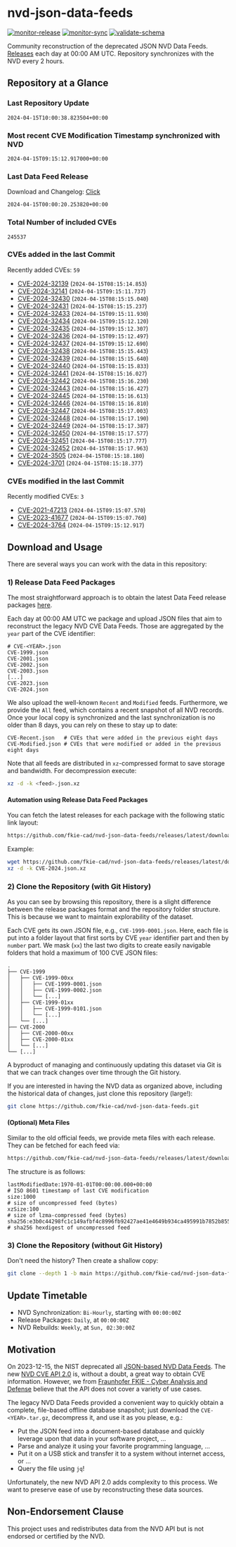 # nvd-json-data-feeds

[![monitor-release](https://github.com/fkie-cad/nvd-json-data-feeds/actions/workflows/monitor_release.yml/badge.svg)](https://github.com/fkie-cad/nvd-json-data-feeds/actions/workflows/monitor_release.yml)
[![monitor-sync](https://github.com/fkie-cad/nvd-json-data-feeds/actions/workflows/monitor_sync.yml/badge.svg)](https://github.com/fkie-cad/nvd-json-data-feeds/actions/workflows/monitor_sync.yml)
[![validate-schema](https://github.com/fkie-cad/nvd-json-data-feeds/actions/workflows/validate_schema.yml/badge.svg)](https://github.com/fkie-cad/nvd-json-data-feeds/actions/workflows/validate_schema.yml)

Community reconstruction of the deprecated JSON NVD Data Feeds.
[Releases](https://github.com/fkie-cad/nvd-json-data-feeds/releases/latest) each day at 00:00 AM UTC.
Repository synchronizes with the NVD every 2 hours.

## Repository at a Glance

### Last Repository Update

```plain
2024-04-15T10:00:38.823504+00:00
```

### Most recent CVE Modification Timestamp synchronized with NVD

```plain
2024-04-15T09:15:12.917000+00:00
```

### Last Data Feed Release

Download and Changelog: [Click](https://github.com/fkie-cad/nvd-json-data-feeds/releases/latest)

```plain
2024-04-15T00:00:20.253820+00:00
```

### Total Number of included CVEs

```plain
245537
```

### CVEs added in the last Commit

Recently added CVEs: `59`

- [CVE-2024-32139](CVE-2024/CVE-2024-321xx/CVE-2024-32139.json) (`2024-04-15T08:15:14.853`)
- [CVE-2024-32141](CVE-2024/CVE-2024-321xx/CVE-2024-32141.json) (`2024-04-15T09:15:11.737`)
- [CVE-2024-32430](CVE-2024/CVE-2024-324xx/CVE-2024-32430.json) (`2024-04-15T08:15:15.040`)
- [CVE-2024-32431](CVE-2024/CVE-2024-324xx/CVE-2024-32431.json) (`2024-04-15T08:15:15.237`)
- [CVE-2024-32433](CVE-2024/CVE-2024-324xx/CVE-2024-32433.json) (`2024-04-15T09:15:11.930`)
- [CVE-2024-32434](CVE-2024/CVE-2024-324xx/CVE-2024-32434.json) (`2024-04-15T09:15:12.120`)
- [CVE-2024-32435](CVE-2024/CVE-2024-324xx/CVE-2024-32435.json) (`2024-04-15T09:15:12.307`)
- [CVE-2024-32436](CVE-2024/CVE-2024-324xx/CVE-2024-32436.json) (`2024-04-15T09:15:12.497`)
- [CVE-2024-32437](CVE-2024/CVE-2024-324xx/CVE-2024-32437.json) (`2024-04-15T09:15:12.690`)
- [CVE-2024-32438](CVE-2024/CVE-2024-324xx/CVE-2024-32438.json) (`2024-04-15T08:15:15.443`)
- [CVE-2024-32439](CVE-2024/CVE-2024-324xx/CVE-2024-32439.json) (`2024-04-15T08:15:15.640`)
- [CVE-2024-32440](CVE-2024/CVE-2024-324xx/CVE-2024-32440.json) (`2024-04-15T08:15:15.833`)
- [CVE-2024-32441](CVE-2024/CVE-2024-324xx/CVE-2024-32441.json) (`2024-04-15T08:15:16.027`)
- [CVE-2024-32442](CVE-2024/CVE-2024-324xx/CVE-2024-32442.json) (`2024-04-15T08:15:16.230`)
- [CVE-2024-32443](CVE-2024/CVE-2024-324xx/CVE-2024-32443.json) (`2024-04-15T08:15:16.427`)
- [CVE-2024-32445](CVE-2024/CVE-2024-324xx/CVE-2024-32445.json) (`2024-04-15T08:15:16.613`)
- [CVE-2024-32446](CVE-2024/CVE-2024-324xx/CVE-2024-32446.json) (`2024-04-15T08:15:16.810`)
- [CVE-2024-32447](CVE-2024/CVE-2024-324xx/CVE-2024-32447.json) (`2024-04-15T08:15:17.003`)
- [CVE-2024-32448](CVE-2024/CVE-2024-324xx/CVE-2024-32448.json) (`2024-04-15T08:15:17.190`)
- [CVE-2024-32449](CVE-2024/CVE-2024-324xx/CVE-2024-32449.json) (`2024-04-15T08:15:17.387`)
- [CVE-2024-32450](CVE-2024/CVE-2024-324xx/CVE-2024-32450.json) (`2024-04-15T08:15:17.577`)
- [CVE-2024-32451](CVE-2024/CVE-2024-324xx/CVE-2024-32451.json) (`2024-04-15T08:15:17.777`)
- [CVE-2024-32452](CVE-2024/CVE-2024-324xx/CVE-2024-32452.json) (`2024-04-15T08:15:17.963`)
- [CVE-2024-3505](CVE-2024/CVE-2024-35xx/CVE-2024-3505.json) (`2024-04-15T08:15:18.180`)
- [CVE-2024-3701](CVE-2024/CVE-2024-37xx/CVE-2024-3701.json) (`2024-04-15T08:15:18.377`)


### CVEs modified in the last Commit

Recently modified CVEs: `3`

- [CVE-2021-47213](CVE-2021/CVE-2021-472xx/CVE-2021-47213.json) (`2024-04-15T09:15:07.570`)
- [CVE-2023-41677](CVE-2023/CVE-2023-416xx/CVE-2023-41677.json) (`2024-04-15T09:15:07.760`)
- [CVE-2024-3764](CVE-2024/CVE-2024-37xx/CVE-2024-3764.json) (`2024-04-15T09:15:12.917`)


## Download and Usage

There are several ways you can work with the data in this repository:

### 1) Release Data Feed Packages

The most straightforward approach is to obtain the latest Data Feed release packages [here](https://github.com/fkie-cad/nvd-json-data-feeds/releases/latest).

Each day at 00:00 AM UTC we package and upload JSON files that aim to reconstruct the legacy NVD CVE Data Feeds.
Those are aggregated by the `year` part of the CVE identifier:

```
# CVE-<YEAR>.json
CVE-1999.json
CVE-2001.json
CVE-2002.json
CVE-2003.json
[...]
CVE-2023.json
CVE-2024.json
```

We also upload the well-known `Recent` and `Modified` feeds.
Furthermore, we provide the `All` feed, which contains a recent snapshot of all NVD records.
Once your local copy is synchronized and the last synchronization is no older than 8 days, you can rely on these to stay up to date:

```plain
CVE-Recent.json   # CVEs that were added in the previous eight days
CVE-Modified.json # CVEs that were modified or added in the previous eight days
```

Note that all feeds are distributed in `xz`-compressed format to save storage and bandwidth.
For decompression execute:

```sh
xz -d -k <feed>.json.xz
```

#### Automation using Release Data Feed Packages

You can fetch the latest releases for each package with the following static link layout:

```sh
https://github.com/fkie-cad/nvd-json-data-feeds/releases/latest/download/CVE-<YEAR>.json.xz
```

Example:

```sh
wget https://github.com/fkie-cad/nvd-json-data-feeds/releases/latest/download/CVE-2024.json.xz
xz -d -k CVE-2024.json.xz
```

### 2) Clone the Repository (with Git History)

As you can see by browsing this repository, there is a slight difference between the release packages format and the repository folder structure.
This is because we want to maintain explorability of the dataset.

Each CVE gets its own JSON file, e.g., `CVE-1999-0001.json`.
Here, each file is put into a folder layout that first sorts by CVE `year` identifier part and then by `number` part.
We mask (`xx`) the last two digits to create easily navigable folders that hold a maximum of 100 CVE JSON files:

```plain
.
├── CVE-1999
│   ├── CVE-1999-00xx
│   │   ├── CVE-1999-0001.json
│   │   ├── CVE-1999-0002.json
│   │   └── [...]
│   ├── CVE-1999-01xx
│   │   ├── CVE-1999-0101.json
│   │   └── [...]
│   └── [...]
├── CVE-2000
│   ├── CVE-2000-00xx
│   ├── CVE-2000-01xx
│   └── [...]
└── [...]
```

A byproduct of managing and continuously updating this dataset via Git is that we can track changes over time through the Git history.

If you are interested in having the NVD data as organized above, including the historical data of changes, just clone this repository (large!):

```sh
git clone https://github.com/fkie-cad/nvd-json-data-feeds.git
```

#### (Optional) Meta Files

Similar to the old official feeds, we provide meta files with each release. They can be fetched for each feed via:

```sh
https://github.com/fkie-cad/nvd-json-data-feeds/releases/latest/download/CVE-<YEAR>.meta
```

The structure is as follows:

```plain
lastModifiedDate:1970-01-01T00:00:00.000+00:00                          # ISO 8601 timestamp of last CVE modification
size:1000                                                               # size of uncompressed feed (bytes)
xzSize:100                                                              # size of lzma-compressed feed (bytes)
sha256:e3b0c44298fc1c149afbf4c8996fb92427ae41e4649b934ca495991b7852b855 # sha256 hexdigest of uncompressed feed
```

### 3) Clone the Repository (without Git History)

Don't need the history? Then create a shallow copy:

```sh
git clone --depth 1 -b main https://github.com/fkie-cad/nvd-json-data-feeds.git
```


## Update Timetable

* NVD Synchronization: `Bi-Hourly`, starting with `00:00:00Z`
* Release Packages: `Daily`, at `00:00:00Z`
* NVD Rebuilds: `Weekly`, at `Sun, 02:30:00Z`


## Motivation

On 2023-12-15, the NIST deprecated all [JSON-based NVD Data Feeds](https://nvd.nist.gov/vuln/data-feeds#divRetirementBanner-1).
The new [NVD CVE API 2.0](https://nvd.nist.gov/developers/vulnerabilities) is, without a doubt, a great way to obtain CVE information.
However, we from [Fraunhofer FKIE - Cyber Analysis and Defense](https://www.fkie.fraunhofer.de/en/departments/cad.html) believe that the API does not cover a variety of use cases.

The legacy NVD Data Feeds provided a convenient way to quickly obtain a complete, file-based offline database snapshot; just download the `CVE-<YEAR>.tar.gz`, decompress it, and use it as you please, e.g.:

- Put the JSON feed into a document-based database and quickly leverage upon that data in your software project, ...
- Parse and analyze it using your favorite programming language, ...
- Put it on a USB stick and transfer it to a system without internet access, or ...
- Query the file using `jq`!

Unfortunately, the new NVD API 2.0 adds complexity to this process.
We want to preserve ease of use by reconstructing these data sources.

## Non-Endorsement Clause

This project uses and redistributes data from the NVD API but is not endorsed or certified by the NVD.